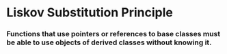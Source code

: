 # Liskov Substitution Principle

### Functions that use pointers or references to base classes must be able to use objects of derived classes without knowing it.
